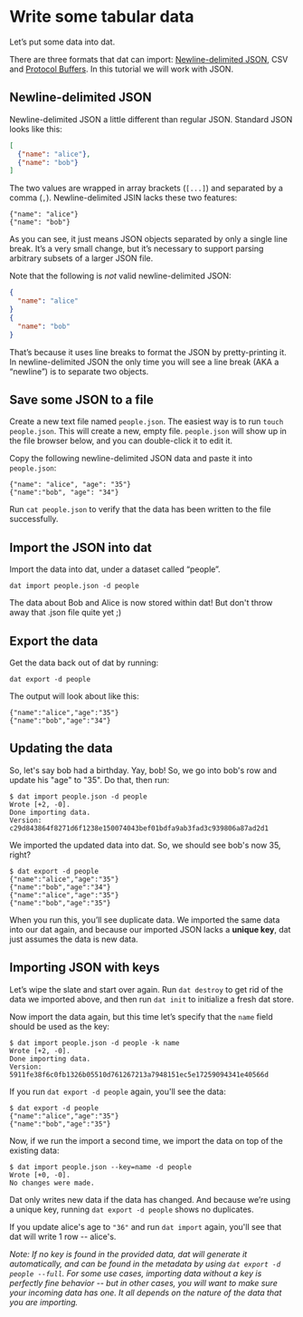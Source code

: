 # Write some tabular data

Let’s put some data into dat.

There are three formats that dat can import: <a href="http://ndjson.org/" target="_blank">Newline-delimited JSON</a>, CSV and <a href="https://developers.google.com/protocol-buffers/" target="_blank">Protocol Buffers</a>. In this tutorial we will work with JSON.

## Newline-delimited JSON

Newline-delimited JSON a little different than regular JSON. Standard JSON looks like this:

```JSON
[
  {"name": "alice"},
  {"name": "bob"}
]
```

The two values are wrapped in array brackets (`[...]`) and separated by a comma (`,`). Newline-delimited JSIN lacks these two features:

```
{"name": "alice"}
{"name": "bob"}
```

As you can see, it just means JSON objects separated by only a single line break. It’s a very small change, but it’s necessary to support parsing arbitrary subsets of a larger JSON file.

Note that the following is _not_ valid newline-delimited JSON:

```JSON
{
  "name": "alice"
}
{
  "name": "bob"
}
```

That’s because it uses line breaks to format the JSON by pretty-printing it. In newline-delimited JSON the only time you will see a line break (AKA a “newline”) is to separate two objects.

## Save some JSON to a file

Create a new text file named `people.json`. The easiest way is to run `touch people.json`. This will create a new, empty file. `people.json` will show up in the file browser below, and you can double-click it to edit it.

Copy the following newline-delimited JSON data and paste it into `people.json`:

```
{"name": "alice", "age": "35"}
{"name":"bob", "age": "34"}
```

Run `cat people.json` to verify that the data has been written to the file successfully.

## Import the JSON into dat

Import the data into dat, under a dataset called “people”.

```
dat import people.json -d people
```

The data about Bob and Alice is now stored within dat! But don't throw away that .json file quite yet ;)


## Export the data

Get the data back out of dat by running:

```
dat export -d people
```

The output will look about like this:

```
{"name":"alice","age":"35"}
{"name":"bob","age":"34"}
```

## Updating the data

So, let's say bob had a birthday. Yay, bob! So, we go into bob's row and update his "age" to "35". Do that, then run:

```
$ dat import people.json -d people
Wrote [+2, -0].
Done importing data.
Version: c29d843864f8271d6f1238e150074043bef01bdfa9ab3fad3c939806a87ad2d1
```

We imported the updated data into dat. So, we should see bob's now 35, right?

```
$ dat export -d people
{"name":"alice","age":"35"}
{"name":"bob","age":"34"}
{"name":"alice","age":"35"}
{"name":"bob","age":"35"}
```

When you run this, you’ll see duplicate data. We imported the same data into our dat again, and because our imported JSON lacks a **unique key**, dat just assumes the data is new data.


## Importing JSON with keys

Let’s wipe the slate and start over again. Run `dat destroy` to get rid of the data we imported above, and then run `dat init` to initialize a fresh dat store.

Now import the data again, but this time let’s specify that the `name` field should be used as the key:

```
$ dat import people.json -d people -k name
Wrote [+2, -0].
Done importing data.
Version: 5911fe38f6c0fb1326b05510d761267213a7948151ec5e17259094341e40566d
```

If you run `dat export -d people` again, you'll see the data:

```
$ dat export -d people
{"name":"alice","age":"35"}
{"name":"bob","age":"35"}
```

Now, if we run the import a second time, we import the data on top of the existing data:

```
$ dat import people.json --key=name -d people
Wrote [+0, -0].
No changes were made.
```

Dat only writes new data if the data has changed. And because we’re using a unique key, running `dat export -d people` shows no duplicates.

If you update alice's age to `"36"` and run `dat import` again, you'll see that dat will write 1 row -- alice's.

*Note: If no key is found in the provided data, dat will generate it automatically, and can be found in the metadata by using `dat export -d people --full`. For some use cases, importing data without a key is perfectly fine behavior -- but in other cases, you will want to make sure your incoming data has one. It all depends on the nature of the data that you are importing.*